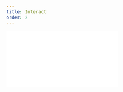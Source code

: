 ```yaml
---
title: Interact
order: 2
---
```


<embed src="@/docs/specification/language/interact.zh.md"></embed>
